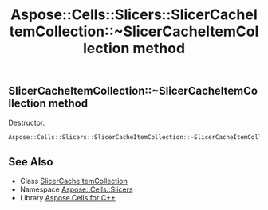 ﻿---
title: Aspose::Cells::Slicers::SlicerCacheItemCollection::~SlicerCacheItemCollection method
linktitle: ~SlicerCacheItemCollection
second_title: Aspose.Cells for C++ API Reference
description: 'Aspose::Cells::Slicers::SlicerCacheItemCollection::~SlicerCacheItemCollection method. Destructor in C++.'
type: docs
weight: 200
url: /cpp/aspose.cells.slicers/slicercacheitemcollection/~slicercacheitemcollection/
---
## SlicerCacheItemCollection::~SlicerCacheItemCollection method


Destructor.

```cpp
Aspose::Cells::Slicers::SlicerCacheItemCollection::~SlicerCacheItemCollection()
```

## See Also

* Class [SlicerCacheItemCollection](../)
* Namespace [Aspose::Cells::Slicers](../../)
* Library [Aspose.Cells for C++](../../../)
